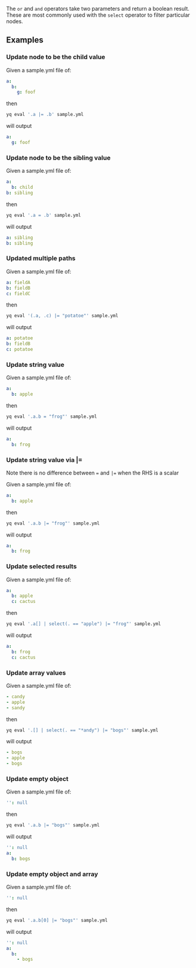 The `or` and `and` operators take two parameters and return a boolean result. These are most commonly used with the `select` operator to filter particular nodes.
## Examples
### Update node to be the child value
Given a sample.yml file of:
```yaml
a:
  b:
    g: foof
```
then
```bash
yq eval '.a |= .b' sample.yml
```
will output
```yaml
a:
  g: foof
```

### Update node to be the sibling value
Given a sample.yml file of:
```yaml
a:
  b: child
b: sibling
```
then
```bash
yq eval '.a = .b' sample.yml
```
will output
```yaml
a: sibling
b: sibling
```

### Updated multiple paths
Given a sample.yml file of:
```yaml
a: fieldA
b: fieldB
c: fieldC
```
then
```bash
yq eval '(.a, .c) |= "potatoe"' sample.yml
```
will output
```yaml
a: potatoe
b: fieldB
c: potatoe
```

### Update string value
Given a sample.yml file of:
```yaml
a:
  b: apple
```
then
```bash
yq eval '.a.b = "frog"' sample.yml
```
will output
```yaml
a:
  b: frog
```

### Update string value via |=
Note there is no difference between `=` and `|=` when the RHS is a scalar

Given a sample.yml file of:
```yaml
a:
  b: apple
```
then
```bash
yq eval '.a.b |= "frog"' sample.yml
```
will output
```yaml
a:
  b: frog
```

### Update selected results
Given a sample.yml file of:
```yaml
a:
  b: apple
  c: cactus
```
then
```bash
yq eval '.a[] | select(. == "apple") |= "frog"' sample.yml
```
will output
```yaml
a:
  b: frog
  c: cactus
```

### Update array values
Given a sample.yml file of:
```yaml
- candy
- apple
- sandy
```
then
```bash
yq eval '.[] | select(. == "*andy") |= "bogs"' sample.yml
```
will output
```yaml
- bogs
- apple
- bogs
```

### Update empty object
Given a sample.yml file of:
```yaml
'': null
```
then
```bash
yq eval '.a.b |= "bogs"' sample.yml
```
will output
```yaml
'': null
a:
  b: bogs
```

### Update empty object and array
Given a sample.yml file of:
```yaml
'': null
```
then
```bash
yq eval '.a.b[0] |= "bogs"' sample.yml
```
will output
```yaml
'': null
a:
  b:
    - bogs
```

